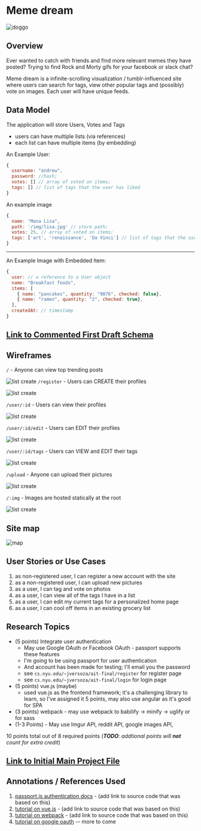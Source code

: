 # Meme dream
![doggo](documentation/doggo.png)
## Overview

Ever wanted to catch with friends and find more relevant memes they have posted? Trying to find Rock and Morty gifs for your facebook or slack chat?

Meme dream is a infinite-scrolling visualization / tumblr-influenced site where users can search for tags, view other popular tags and (possibly) vote on images. Each user will have unique feeds.


## Data Model

The application will store Users, Votes and Tags

* users can have multiple lists (via references)
* each list can have multiple items (by embedding)

An Example User:

```javascript
{
  username: "andrew",
  password: //hash;
  votes: [] // array of voted on items;
  tags: [] // list of tags that the user has liked
}
```

An example image
```javascript
{
  name: "Mona Lisa",
  path: '/img/lisa.jpg' // store path;
  votes: 25, // array of voted on items;
  tags: ['art', 'renaissance', 'Da Vinci'] // list of tags that the user has liked
}
```
---
An Example Image with Embedded Item:

```javascript
{
  user: // a reference to a User object
  name: "Breakfast foods",
  items: [
    { name: "pancakes", quantity: "9876", checked: false},
    { name: "ramen", quantity: "2", checked: true},
  ],
  createdAt: // timestamp
}
```


## [Link to Commented First Draft Schema](db.js)


## Wireframes

`/` - Anyone can view top trending posts

![list create](documentation/root.png)
`/register` - Users can CREATE their profiles

![list create](documentation/register.png)

`/user/:id` - Users can view their profiles

![list create](documentation/user.png)

`/user/:id/edit` - Users can EDIT their profiles

![list create](documentation/useredit.png)

`/user/:id/tags` - Users can VIEW and EDIT their tags

![list create](documentation/usertags.png)

`/upload` - Anyone can upload their pictures

![list create](documentation/Page_3.png)

`/:img` - Images are hosted statically at the root

![list create](documentation/Page_2.png)



## Site map

![map](documentation/Sitemap2.jpg)

## User Stories or Use Cases

1. as non-registered user, I can register a new account with the site
2. as a non-registered user, I can upload new pictures
3. as a user, I can tag and vote on photos
4. as a user, I can view all of the tags I have in a list
5. as a user, I can edit my current tags for a personalized home page
6. as a user, I can cool off items in an existing grocery list

## Research Topics

* (5 points) Integrate user authentication
    * May use Google OAuth or Facebook OAuth - passport supports these features
    * I'm going to be using passport for user authentication
    * And account has been made for testing; I'll email you the password
    * see <code>cs.nyu.edu/~jversoza/ait-final/register</code> for register page
    * see <code>cs.nyu.edu/~jversoza/ait-final/login</code> for login page
* (5 points) vue.js (maybe)
    * used vue.js as the frontend framework; it's a challenging library to learn, so I've assigned it 5 points, may also use angular as it's good for SPA
* (3 points) webpack - may use webpack to babilify -> minify -> uglify or for sass
* (1-3 Points) - May use Imgur API, reddit API, google images API,

10 points total out of 8 required points (___TODO__: addtional points will __not__ count for extra credit_)


## [Link to Initial Main Project File](app.js)


## Annotations / References Used

1. [passport.js authentication docs](http://passportjs.org/docs) - (add link to source code that was based on this)
2. [tutorial on vue.js](https://vuejs.org/v2/guide/) - (add link to source code that was based on this)
3. [tutorial on webpack](https://webpack.js.org/concepts/) - (add link to source code that was based on this)
4. [tutorial on google oauth](https://developers.google.com/identity/protocols/OAuth2)
-- more to come
